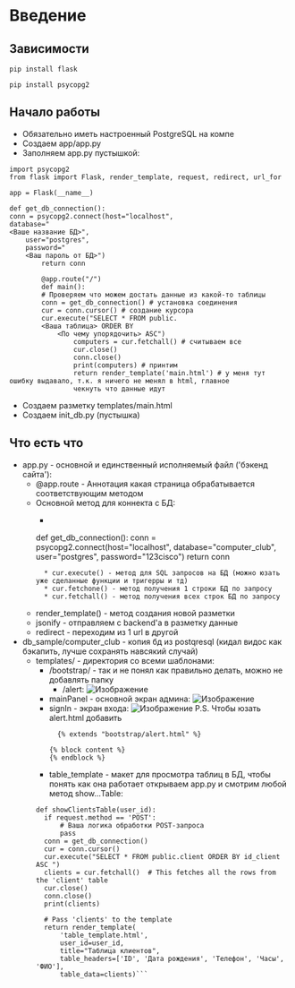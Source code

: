# Введение

## Зависимости

```pip install flask```

```pip install psycopg2```

## Начало работы

* Обязательно иметь настроенный PostgreSQL на компе
* Создаем app/app.py
* Заполняем app.py пустышкой:

```angular2html
import psycopg2
from flask import Flask, render_template, request, redirect, url_for

app = Flask(__name__)

def get_db_connection():
conn = psycopg2.connect(host="localhost",
database="
<Ваше название БД>",
    user="postgres",
    password="
    <Ваш пароль от БД>")
        return conn

        @app.route("/")
        def main():
        # Проверяем что можем достать данные из какой-то таблицы
        conn = get_db_connection() # установка соединения
        cur = conn.cursor() # создание курсора
        cur.execute("SELECT * FROM public.
        <Ваша таблица> ORDER BY
            <По чему упорядочить> ASC")
                computers = cur.fetchall() # считываем все
                cur.close()
                conn.close()
                print(computers) # принтим
                return render_template('main.html') # у меня тут ошибку выдавало, т.к. я ничего не менял в html, главное
                чекнуть что данные идут
```

* Создаем разметку templates/main.html
* Создаем init_db.py (пустышка)

## Что есть что

* app.py - основной и единственный исполняемый файл ('бэкенд сайта'):
    * @app.route - Аннотация какая страница обрабатывается соответствующим методом
    * Основной метод для коннекта с БД:
        * ```angular2html
      def get_db_connection():
      conn = psycopg2.connect(host="localhost",
      database="computer_club",
      user="postgres",
      password="123cisco")
      return conn
      ```
        * cur.execute() - метод для SQL запросов на БД (можно юзать уже сделанные функции и тригерры и тд)
        * cur.fetchone() - метод получения 1 строки БД по запросу
        * cur.fetchall() - метод получения всех строк БД по запросу
    * render_template() - метод создания новой разметки
    * jsonify - отправляем с backend'а в разметку данные
    * redirect - переходим из 1 url в другой
* db_sample/computer_club - копия бд из postqresql (кидал видос как бэкапить, лучше сохранять навсякий случай)
  * templates/ - директория со всеми шаблонами:
      * /bootstrap/ - так и не понял как правильно делать, можно не добавлять папку
          * /alert:
            ![Изображение](https://i.imgur.com/O5o7blz.png "alert")
      * mainPanel - основной экран админа:
        ![Изображение](https://i.imgur.com/slCRUj4.png "alert")
      * signIn - экран входа:
        ![Изображение](https://i.imgur.com/941MImm.png "alert")
        P.S. Чтобы юзать alert.html добавить
        ```angular2html
          {% extends "bootstrap/alert.html" %}

        {% block content %}
        {% endblock %}
        ```
      * table_template - макет для просмотра таблиц в БД, чтобы понять как она работает открываем app.py и смотрим любой
        метод show...Table:
      ```@app.route("/<int:user_id>/mainPannel/clients", methods=['GET', 'POST'])
    def showClientsTable(user_id):
        if request.method == 'POST':
            # Ваша логика обработки POST-запроса
            pass
        conn = get_db_connection()
        cur = conn.cursor()
        cur.execute("SELECT * FROM public.client ORDER BY id_client ASC ")
        clients = cur.fetchall()  # This fetches all the rows from the 'client' table
        cur.close()
        conn.close()
        print(clients)
    
        # Pass 'clients' to the template
        return render_template(
            'table_template.html',
            user_id=user_id,
            title="Таблица клиентов",
            table_headers=['ID', 'Дата рождения', 'Телефон', 'Часы', 'ФИО'],
            table_data=clients)```



